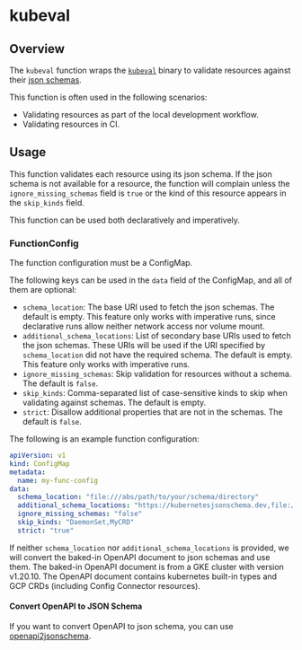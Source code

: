 # kubeval

## Overview

The `kubeval` function wraps the [`kubeval`] binary to validate resources
against their [json schemas].

This function is often used in the following scenarios:

- Validating resources as part of the local development workflow.
- Validating resources in CI.

## Usage

This function validates each resource using its json schema. If the json schema
is not available for a resource, the function will complain unless
the `ignore_missing_schemas` field is `true` or the kind of this resource
appears in the `skip_kinds` field.

This function can be used both declaratively and imperatively.

### FunctionConfig

The function configuration must be a ConfigMap.

The following keys can be used in the `data` field of the ConfigMap, and all of
them are optional:

- `schema_location`: The base URI used to fetch the json schemas. The default is
  empty. This feature only works with imperative runs, since declarative runs
  allow neither network access nor volume mount.
- `additional_schema_locations`: List of secondary base URIs used to fetch the
  json schemas. These URIs will be used if the URI specified
  by `schema_location` did not have the required schema. The default is empty.
  This feature only works with imperative runs.
- `ignore_missing_schemas`: Skip validation for resources without a schema. The
  default is `false`.
- `skip_kinds`: Comma-separated list of case-sensitive kinds to skip when
  validating against schemas. The default is empty.
- `strict`: Disallow additional properties that are not in the schemas. The
  default is `false`.

The following is an example function configuration:

```yaml
apiVersion: v1
kind: ConfigMap
metadata:
  name: my-func-config
data:
  schema_location: "file:///abs/path/to/your/schema/directory"
  additional_schema_locations: "https://kubernetesjsonschema.dev,file:///abs/path/to/your/other/schema/directory"
  ignore_missing_schemas: "false"
  skip_kinds: "DaemonSet,MyCRD"
  strict: "true"
```

If neither `schema_location` nor `additional_schema_locations` is provided, we
will convert the baked-in OpenAPI document to json schemas and use them. The
baked-in OpenAPI document is from a GKE cluster with version v1.20.10. The
OpenAPI document contains kubernetes built-in types and GCP CRDs (including
Config Connector resources).

#### Convert OpenAPI to JSON Schema

If you want to convert OpenAPI to json schema, you can use
[openapi2jsonschema](https://github.com/instrumenta/openapi2jsonschema).

[`kubeval`]:https://kubeval.com

[json schemas]:https://json-schema.org
